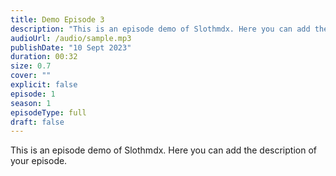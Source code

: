 ```yaml
---
title: Demo Episode 3
description: "This is an episode demo of Slothmdx. Here you can add the description of your episode."
audioUrl: /audio/sample.mp3
publishDate: "10 Sept 2023"
duration: 00:32
size: 0.7
cover: ""
explicit: false
episode: 1
season: 1
episodeType: full
draft: false
---
```

This is an episode demo of Slothmdx. Here you can add the description of your episode.